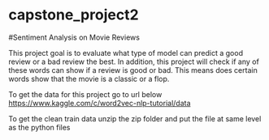 # capstone_project2 

#Sentiment Analysis on Movie Reviews

 This project goal is to evaluate what type of model can predict a good review or a bad review the best. 
 In addition, this project will check if any of these words can show if a review is good or bad. 
 This means does certain words show that the movie is a classic or a flop.

To get the data for this project go to url below
https://www.kaggle.com/c/word2vec-nlp-tutorial/data

To get the clean train data unzip the zip folder and put the file at same level as the python files
